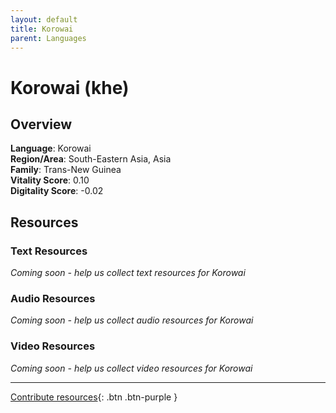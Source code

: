 ```yaml
---
layout: default
title: Korowai
parent: Languages
---
```


# Korowai (khe)

## Overview

**Language**: Korowai  
**Region/Area**: South-Eastern Asia, Asia  
**Family**: Trans-New Guinea  
**Vitality Score**: 0.10  
**Digitality Score**: -0.02  

## Resources

### Text Resources
*Coming soon - help us collect text resources for Korowai*

### Audio Resources
*Coming soon - help us collect audio resources for Korowai*

### Video Resources
*Coming soon - help us collect video resources for Korowai*

---

[Contribute resources](https://fairtrain.github.io/){: .btn .btn-purple }
